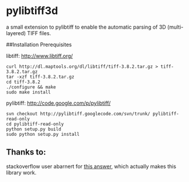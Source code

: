 pylibtiff3d
===========

a small extension to pylibtiff to enable the automatic parsing of 3D (multi-layered) TIFF files.

##Installation Prerequisites

libtiff: http://www.libtiff.org/

    curl http://dl.maptools.org/dl/libtiff/tiff-3.8.2.tar.gz > tiff-3.8.2.tar.gz
    tar -xzf tiff-3.8.2.tar.gz
    cd tiff-3.8.2
    ./configure && make
    sudo make install

pylibtiff: http://code.google.com/p/pylibtiff/

    svn checkout http://pylibtiff.googlecode.com/svn/trunk/ pylibtiff-read-only
    cd pylibtiff-read-only
    python setup.py build
    sudo python setup.py install

## Thanks to:
stackoverflow user abarnert for [this answer](http://stackoverflow.com/questions/13866706/subclassing-ctypes-pointers-how-does-this-code-work-and-how-do-i-override-it/13866964#13866964), which actually makes this library work.


